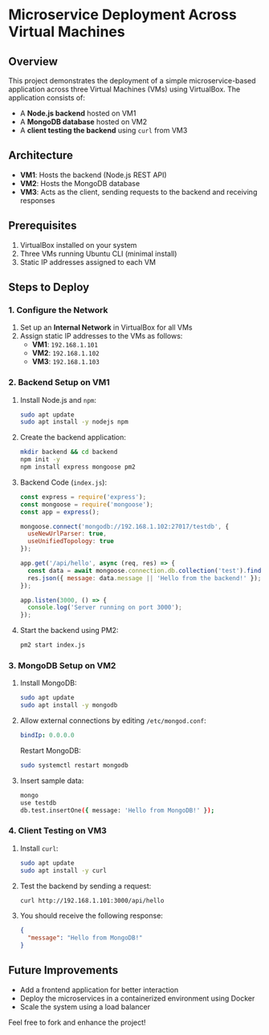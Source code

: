# Microservice Deployment Across Virtual Machines

## Overview
This project demonstrates the deployment of a simple microservice-based application across three Virtual Machines (VMs) using VirtualBox. The application consists of:

* A **Node.js backend** hosted on VM1
* A **MongoDB database** hosted on VM2
* A **client testing the backend** using `curl` from VM3

## Architecture

* **VM1**: Hosts the backend (Node.js REST API)
* **VM2**: Hosts the MongoDB database
* **VM3**: Acts as the client, sending requests to the backend and receiving responses

## Prerequisites

1. VirtualBox installed on your system
2. Three VMs running Ubuntu CLI (minimal install)
3. Static IP addresses assigned to each VM

## Steps to Deploy

### 1. Configure the Network

1. Set up an **Internal Network** in VirtualBox for all VMs
2. Assign static IP addresses to the VMs as follows:
   * **VM1**: `192.168.1.101`
   * **VM2**: `192.168.1.102`
   * **VM3**: `192.168.1.103`

### 2. Backend Setup on VM1

1. Install Node.js and `npm`:
   ```bash
   sudo apt update
   sudo apt install -y nodejs npm
   ```

2. Create the backend application:
   ```bash
   mkdir backend && cd backend
   npm init -y
   npm install express mongoose pm2
   ```

3. Backend Code (`index.js`):
   ```javascript
   const express = require('express');
   const mongoose = require('mongoose');
   const app = express();

   mongoose.connect('mongodb://192.168.1.102:27017/testdb', {
     useNewUrlParser: true,
     useUnifiedTopology: true
   });

   app.get('/api/hello', async (req, res) => {
     const data = await mongoose.connection.db.collection('test').findOne({});
     res.json({ message: data.message || 'Hello from the backend!' });
   });

   app.listen(3000, () => {
     console.log('Server running on port 3000');
   });
   ```

4. Start the backend using PM2:
   ```bash
   pm2 start index.js
   ```

### 3. MongoDB Setup on VM2

1. Install MongoDB:
   ```bash
   sudo apt update
   sudo apt install -y mongodb
   ```

2. Allow external connections by editing `/etc/mongod.conf`:
   ```yaml
   bindIp: 0.0.0.0
   ```

   Restart MongoDB:
   ```bash
   sudo systemctl restart mongodb
   ```

3. Insert sample data:
   ```bash
   mongo
   use testdb
   db.test.insertOne({ message: 'Hello from MongoDB!' });
   ```

### 4. Client Testing on VM3

1. Install `curl`:
   ```bash
   sudo apt update
   sudo apt install -y curl
   ```

2. Test the backend by sending a request:
   ```bash
   curl http://192.168.1.101:3000/api/hello
   ```

3. You should receive the following response:
   ```json
   {
     "message": "Hello from MongoDB!"
   }
   ```

## Future Improvements

* Add a frontend application for better interaction
* Deploy the microservices in a containerized environment using Docker
* Scale the system using a load balancer

Feel free to fork and enhance the project!
